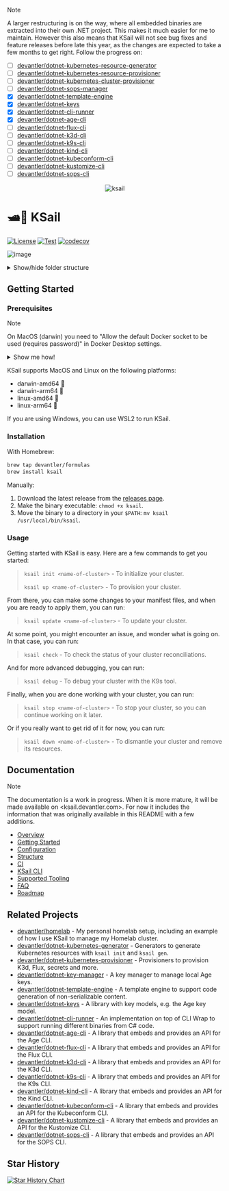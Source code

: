 > [!NOTE]
> A larger restructuring is on the way, where all embedded binaries are extracted into their own .NET project. This makes it much easier for me to maintain. However this also means that KSail will not see bug fixes and feature releases before late this year, as the changes are expected to take a few months to get right.
> Follow the progress on:
>
> - [ ] [devantler/dotnet-kubernetes-resource-generator](https://github.com/devantler/dotnet-kubernetes-resource-generator)
> - [ ] [devantler/dotnet-kubernetes-resource-provisioner](https://github.com/devantler/dotnet-kubernetes-resource-provisioner)
> - [ ] [devantler/dotnet-kubernetes-cluster-provisioner](https://github.com/devantler/dotnet-kubernetes-cluster-provisioner)
> - [ ] [devantler/dotnet-sops-manager](https://github.com/devantler/dotnet-sops-manager)
> - [x] [devantler/dotnet-template-engine](https://github.com/devantler/dotnet-template-engine)  
> - [x] [devantler/dotnet-keys](https://github.com/devantler/dotnet-keys)
> - [x] [devantler/dotnet-cli-runner](https://github.com/devantler/dotnet-cli-runner)
> - [x] [devantler/dotnet-age-cli](https://github.com/devantler/dotnet-age-cli)
> - [ ] [devantler/dotnet-flux-cli](https://github.com/devantler/dotnet-flux-cli)
> - [ ] [devantler/dotnet-k3d-cli](https://github.com/devantler/dotnet-k3d-cli)
> - [ ] [devantler/dotnet-k9s-cli](https://github.com/devantler/dotnet-k9s-cli)
> - [ ] [devantler/dotnet-kind-cli](https://github.com/devantler/dotnet-kind-cli)
> - [ ] [devantler/dotnet-kubeconform-cli](https://github.com/devantler/dotnet-kubeconform-cli)
> - [ ] [devantler/dotnet-kustomize-cli](https://github.com/devantler/dotnet-kustomize-cli)
> - [ ] [devantler/dotnet-sops-cli](https://github.com/devantler/dotnet-sops-cli)

<div align="center">
  <img width="250px" alt="ksail" align="center" src="https://github.com/user-attachments/assets/749580e5-e412-4231-9d6a-d544afd366da"/>
</div>

# 🛥️🐳 KSail

[![License](https://img.shields.io/badge/License-Apache_2.0-blue.svg)](https://opensource.org/licenses/Apache-2.0)
[![Test](https://github.com/devantler/ksail/actions/workflows/test.yaml/badge.svg?branch=main)](https://github.com/devantler/ksail/actions/workflows/test.yaml)
[![codecov](https://codecov.io/gh/devantler/ksail/graph/badge.svg?token=DNEO90PfNR)](https://codecov.io/gh/devantler/ksail)

![image](https://github.com/devantler/ksail/assets/26203420/2c4596bd-68e5-438f-9a8b-0626bb44f353)

<details>
  <summary>Show/hide folder structure</summary>

<!-- readme-tree start -->
```
.
├── .github
│   └── workflows
├── .vscode
├── docs
│   └── images
├── scripts
├── src
│   └── KSail
│       ├── Arguments
│       ├── CLIWrappers
│       ├── Commands
│       │   ├── Check
│       │   │   └── Handlers
│       │   ├── Debug
│       │   │   └── Handlers
│       │   ├── Down
│       │   │   ├── Handlers
│       │   │   └── Options
│       │   ├── Init
│       │   │   ├── Generators
│       │   │   └── Handlers
│       │   ├── Lint
│       │   │   └── Handlers
│       │   ├── List
│       │   │   └── Handlers
│       │   ├── Root
│       │   │   └── Handlers
│       │   ├── SOPS
│       │   │   ├── Handlers
│       │   │   └── Options
│       │   ├── Start
│       │   │   └── Handlers
│       │   ├── Stop
│       │   │   └── Handlers
│       │   ├── Up
│       │   │   ├── Handlers
│       │   │   └── Options
│       │   └── Update
│       │       ├── Handlers
│       │       └── Options
│       ├── Enums
│       ├── Extensions
│       ├── Models
│       │   ├── K3d
│       │   ├── KSail
│       │   ├── Kubernetes
│       │   │   └── FluxKustomization
│       │   └── SOPS
│       ├── Options
│       ├── Provisioners
│       │   ├── ContainerEngine
│       │   ├── ContainerOrchestrator
│       │   ├── GitOps
│       │   ├── KubernetesDistribution
│       │   └── SecretManager
│       └── assets
│           ├── binaries
│           └── templates
│               ├── k3d
│               ├── kubernetes
│               └── sops
└── tests
    └── KSail.Tests.Integration
        ├── Commands
        │   ├── Check
        │   ├── Debug
        │   ├── Down
        │   ├── Lint
        │   ├── List
        │   ├── Root
        │   ├── SOPS
        │   ├── Up
        │   └── Update
        └── TestUtils

74 directories
```
<!-- readme-tree end -->

</details>

## Getting Started

### Prerequisites

> [!NOTE]
> On MacOS (darwin) you need to "Allow the default Docker socket to be used (requires password)" in Docker Desktop settings.
>
> <details><summary>Show me how!</summary>
>
> ![Enable Docker Socket in Docker Desktop](docs/images/enable-docker-socket-in-docker-desktop.png)
>
> </details>

KSail supports MacOS and Linux on the following platforms:

- darwin-amd64 
- darwin-arm64 
- linux-amd64 🐧
- linux-arm64 🐧

If you are using Windows, you can use WSL2 to run KSail.

### Installation

With Homebrew:

```sh
brew tap devantler/formulas
brew install ksail
```

Manually:

1. Download the latest release from the [releases page](https://github.com/devantler/ksail/releases).
2. Make the binary executable: `chmod +x ksail`.
3. Move the binary to a directory in your `$PATH`: `mv ksail /usr/local/bin/ksail`.

### Usage

Getting started with KSail is easy. Here are a few commands to get you started:

> `ksail init <name-of-cluster>` - To initialize your cluster.
> 
> `ksail up <name-of-cluster>` - To provision your cluster.

From there, you can make some changes to your manifest files, and when you are ready to apply them, you can run:

>`ksail update <name-of-cluster>` - To update your cluster.

At some point, you might encounter an issue, and wonder what is going on. In that case, you can run:

> `ksail check` - To check the status of your cluster reconciliations.

And for more advanced debugging, you can run:

> `ksail debug` - To debug your cluster with the K9s tool.

Finally, when you are done working with your cluster, you can run:

> `ksail stop <name-of-cluster>` - To stop your cluster, so you can continue working on it later.

Or if you really want to get rid of it for now, you can run:

> `ksail down <name-of-cluster>` - To dismantle your cluster and remove its resources.

## Documentation

> [!NOTE]
> The documentation is a work in progress. When it is more mature, it will be made available on <ksail.devantler.com>.
> For now it includes the information that was originally available in this README with a few additions.

- [Overview](./docs/0-overview.md)
- [Getting Started](./docs/1-getting-started.md)
- [Configuration](./docs/2-configuration.md)
- [Structure](./docs/3-structure.md)
- [CI](./docs/4-ci.md)
- [KSail CLI](./docs/5-ksail-cli.md)
- [Supported Tooling](./docs/6-supported-tooling.md)
- [FAQ](./docs/7-faq.md)
- [Roadmap](./docs/8-roadmap.md)

## Related Projects

- [devantler/homelab](https://github.com/devantler/homelab) - My personal homelab setup, including an example of how I use KSail to manage my Homelab cluster.
- [devantler/dotnet-kubernetes-generator](https://github.com/devantler/dotnet-kubernetes-generator) - Generators to generate Kubernetes resources with `ksail init` and `ksail gen`.
- [devantler/dotnet-kubernetes-provisioner](https://github.com/devantler/dotnet-kubernetes-provisioner) - Provisioners to provision K3d, Flux, secrets and more.
- [devantler/dotnet-key-manager](https://github.com/devantler/dotnet-key-manager) - A key manager to manage local Age keys.
- [devantler/dotnet-template-engine](https://github.com/devantler/dotnet-template-engine) - A template engine to support code generation of non-serializable content.
- [devantler/dotnet-keys](https://github.com/devantler/dotnet-keys) - A library with key models, e.g. the Age key model.
- [devantler/dotnet-cli-runner](https://github.com/devantler/dotnet-cli-runner) - An implementation on top of CLI Wrap to support running different binaries from C# code.
- [devantler/dotnet-age-cli](https://github.com/devantler/dotnet-age-cli) - A library that embeds and provides an API for the Age CLI.
- [devantler/dotnet-flux-cli](https://github.com/devantler/dotnet-flux-cli) - A library that embeds and provides an API for the Flux CLI.
- [devantler/dotnet-k3d-cli](https://github.com/devantler/dotnet-k3d-cli) - A library that embeds and provides an API for the K3d CLI.
- [devantler/dotnet-k9s-cli](https://github.com/devantler/dotnet-k9s-cli) - A library that embeds and provides an API for the K9s CLI.
- [devantler/dotnet-kind-cli](https://github.com/devantler/dotnet-kind-cli) - A library that embeds and provides an API for the Kind CLI.
- [devantler/dotnet-kubeconform-cli](https://github.com/devantler/dotnet-kubeconform-cli) - A library that embeds and provides an API for the Kubeconform CLI.
- [devantler/dotnet-kustomize-cli](https://github.com/devantler/dotnet-kustomize-cli) - A library that embeds and provides an API for the Kustomize CLI.
- [devantler/dotnet-sops-cli](https://github.com/devantler/dotnet-sops-cli) - A library that embeds and provides an API for the SOPS CLI.

## Star History

[![Star History Chart](https://api.star-history.com/svg?repos=devantler/ksail&type=Date)](https://star-history.com/#devantler/ksail&Date)
